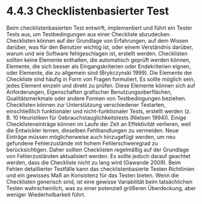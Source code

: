 # 4.4.3 Checklistenbasierter Test

Beim checklistenbasierten Test entwirft, implementiert und führt ein Tester Tests aus, um
Testbedingungen aus einer Checkliste abzudecken. Checklisten können auf der Grundlage
von Erfahrungen, auf dem Wissen darüber, was für den Benutzer wichtig ist, oder einem
Verständnis darüber, warum und wie Software fehlgeschlagen ist, erstellt werden. Checklisten sollten keine Elemente enthalten, die automatisch geprüft werden können, Elemente, die sich
besser als Eingangskriterien oder Endekriterien eignen, oder Elemente, die zu allgemein sind
(Brykczynski 1999).
Die Elemente der Checkliste sind häufig in Form von Fragen formuliert. Es sollte möglich sein,
jedes Element einzeln und direkt zu prüfen. Diese Elemente können sich auf Anforderungen,
Eigenschaften grafischer Benutzungsoberflächen, Qualitätsmerkmale oder andere Formen
von Testbedingungen beziehen. Checklisten können zur Unterstützung verschiedener
Testarten, einschließlich funktionaler und nicht-funktionaler Tests, erstellt werden (z. B. 10
Heuristiken für Gebrauchstauglichkeitstests (Nielsen 1994)).
Einige Checklisteneinträge können im Laufe der Zeit an Effektivität verlieren, weil die
Entwickler lernen, dieselben Fehlhandlungen zu vermeiden. Neue Einträge müssen
möglicherweise auch hinzugefügt werden, um neu gefundene Fehlerzustände mit hohem
Fehlerschweregrad zu berücksichtigen. Daher sollten Checklisten regelmäßig auf der
Grundlage von Fehlerzuständen aktualisiert werden. Es sollte jedoch darauf geachtet werden,
dass die Checkliste nicht zu lang wird (Gawande 2009).
Beim Fehlen detaillierter Testfälle kann das checklistenbasierte Testen Richtlinien und ein
gewisses Maß an Konsistenz für das Testen bieten. Wenn die Checklisten generisch sind, ist
eine gewisse Variabilität beim tatsächlichen Testen wahrscheinlich, was zu einer potenziell
größeren Überdeckung, aber weniger Wiederholbarkeit führt. 